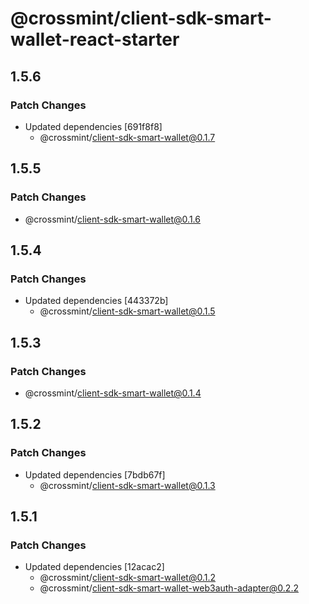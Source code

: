 # @crossmint/client-sdk-smart-wallet-react-starter

## 1.5.6

### Patch Changes

-   Updated dependencies [691f8f8]
    -   @crossmint/client-sdk-smart-wallet@0.1.7

## 1.5.5

### Patch Changes

-   @crossmint/client-sdk-smart-wallet@0.1.6

## 1.5.4

### Patch Changes

-   Updated dependencies [443372b]
    -   @crossmint/client-sdk-smart-wallet@0.1.5

## 1.5.3

### Patch Changes

-   @crossmint/client-sdk-smart-wallet@0.1.4

## 1.5.2

### Patch Changes

-   Updated dependencies [7bdb67f]
    -   @crossmint/client-sdk-smart-wallet@0.1.3

## 1.5.1

### Patch Changes

-   Updated dependencies [12acac2]
    -   @crossmint/client-sdk-smart-wallet@0.1.2
    -   @crossmint/client-sdk-smart-wallet-web3auth-adapter@0.2.2
